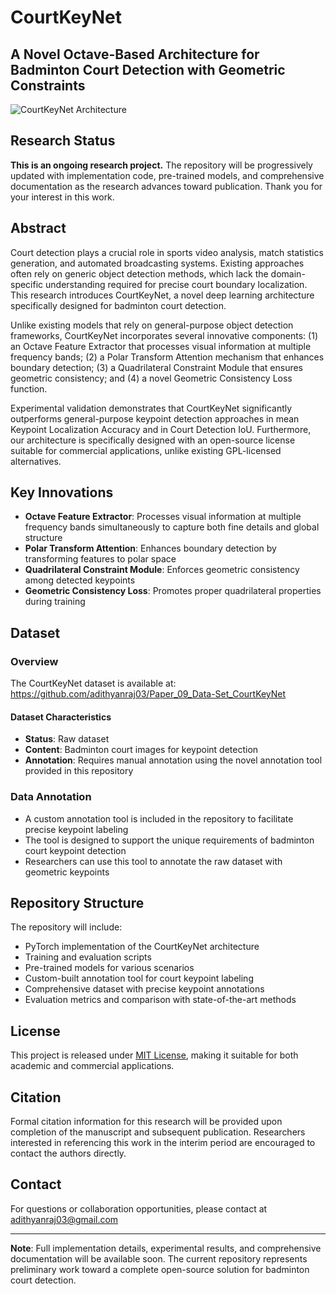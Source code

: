 # CourtKeyNet

## A Novel Octave-Based Architecture for Badminton Court Detection with Geometric Constraints

![CourtKeyNet Architecture](https://github.com/adithyanraj03/courtkeynet/raw/main/images/architecture.png)

## Research Status

**This is an ongoing research project.** The repository will be progressively updated with implementation code, pre-trained models, and comprehensive documentation as the research advances toward publication. Thank you for your interest in this work.

## Abstract

Court detection plays a crucial role in sports video analysis, match statistics generation, and automated broadcasting systems. Existing approaches often rely on generic object detection methods, which lack the domain-specific understanding required for precise court boundary localization. This research introduces CourtKeyNet, a novel deep learning architecture specifically designed for badminton court detection. 

Unlike existing models that rely on general-purpose object detection frameworks, CourtKeyNet incorporates several innovative components: (1) an Octave Feature Extractor that processes visual information at multiple frequency bands; (2) a Polar Transform Attention mechanism that enhances boundary detection; (3) a Quadrilateral Constraint Module that ensures geometric consistency; and (4) a novel Geometric Consistency Loss function. 

Experimental validation demonstrates that CourtKeyNet significantly outperforms general-purpose keypoint detection approaches in mean Keypoint Localization Accuracy and in Court Detection IoU. Furthermore, our architecture is specifically designed with an open-source license suitable for commercial applications, unlike existing GPL-licensed alternatives.

## Key Innovations

- **Octave Feature Extractor**: Processes visual information at multiple frequency bands simultaneously to capture both fine details and global structure
- **Polar Transform Attention**: Enhances boundary detection by transforming features to polar space
- **Quadrilateral Constraint Module**: Enforces geometric consistency among detected keypoints
- **Geometric Consistency Loss**: Promotes proper quadrilateral properties during training
## Dataset
### Overview
The CourtKeyNet dataset is available at: https://github.com/adithyanraj03/Paper_09_Data-Set_CourtKeyNet

#### Dataset Characteristics
- **Status**: Raw dataset
- **Content**: Badminton court images for keypoint detection
- **Annotation**: Requires manual annotation using the novel annotation tool provided in this repository

### Data Annotation
- A custom annotation tool is included in the repository to facilitate precise keypoint labeling
- The tool is designed to support the unique requirements of badminton court keypoint detection
- Researchers can use this tool to annotate the raw dataset with geometric keypoints
## Repository Structure

The repository will include:

- PyTorch implementation of the CourtKeyNet architecture
- Training and evaluation scripts
- Pre-trained models for various scenarios
- Custom-built annotation tool for court keypoint labeling
- Comprehensive dataset with precise keypoint annotations
- Evaluation metrics and comparison with state-of-the-art methods

## License

This project is released under [MIT License](LICENSE), making it suitable for both academic and commercial applications.

## Citation

Formal citation information for this research will be provided upon completion of the manuscript and subsequent publication. Researchers interested in referencing this work in the interim period are encouraged to contact the authors directly.

## Contact

For questions or collaboration opportunities, please contact at adithyanraj03@gmail.com

---

**Note**: Full implementation details, experimental results, and comprehensive documentation will be available soon. The current repository represents preliminary work toward a complete open-source solution for badminton court detection.
